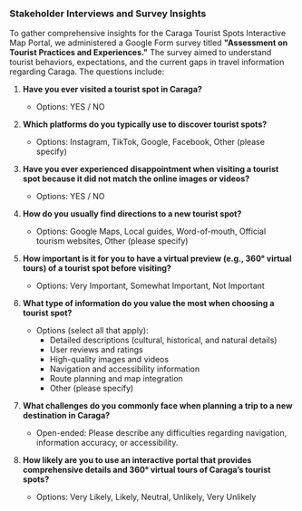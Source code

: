 ### Stakeholder Interviews and Survey Insights

To gather comprehensive insights for the Caraga Tourist Spots Interactive Map Portal, we administered a Google Form survey titled **"Assessment on Tourist Practices and Experiences."** The survey aimed to understand tourist behaviors, expectations, and the current gaps in travel information regarding Caraga. The questions include:

1. **Have you ever visited a tourist spot in Caraga?**  
   - Options: YES / NO

2. **Which platforms do you typically use to discover tourist spots?**  
   - Options: Instagram, TikTok, Google, Facebook, Other (please specify)

3. **Have you ever experienced disappointment when visiting a tourist spot because it did not match the online images or videos?**  
   - Options: YES / NO

4. **How do you usually find directions to a new tourist spot?**  
   - Options: Google Maps, Local guides, Word-of-mouth, Official tourism websites, Other (please specify)

5. **How important is it for you to have a virtual preview (e.g., 360° virtual tours) of a tourist spot before visiting?**  
   - Options: Very Important, Somewhat Important, Not Important

6. **What type of information do you value the most when choosing a tourist spot?**  
   - Options (select all that apply):  
     - Detailed descriptions (cultural, historical, and natural details)  
     - User reviews and ratings  
     - High-quality images and videos  
     - Navigation and accessibility information  
     - Route planning and map integration  
     - Other (please specify)

7. **What challenges do you commonly face when planning a trip to a new destination in Caraga?**  
   - Open-ended: Please describe any difficulties regarding navigation, information accuracy, or accessibility.

8. **How likely are you to use an interactive portal that provides comprehensive details and 360° virtual tours of Caraga’s tourist spots?**  
   - Options: Very Likely, Likely, Neutral, Unlikely, Very Unlikely



